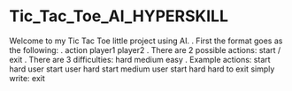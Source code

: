# Tic_Tac_Toe_AI_HYPERSKILL
Welcome to my Tic Tac Toe little project using AI.
. First the format goes as the following:
. action player1 player2
. There are 2 possible actions: start / exit
. There are 3 difficulties: hard medium easy
. Example actions:
start hard user
start user hard 
start medium user
start hard hard
to exit simply write:
exit
